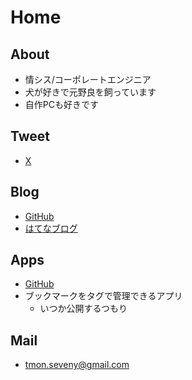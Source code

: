 # Home

## About
- 情シス/コーポレートエンジニア
- 犬が好きで元野良を飼っています
- 自作PCも好きです

## Tweet
- [X](https://twitter.com/seveni89/)

## Blog
- [GitHub](blog/)
- [はてなブログ](https://sevenwell.hatenablog.com/)

## Apps
- [GitHub](https://github.com/sevewell/)
- ブックマークをタグで管理できるアプリ
    - いつか公開するつもり
## Mail
- tmon.seveny@gmail.com